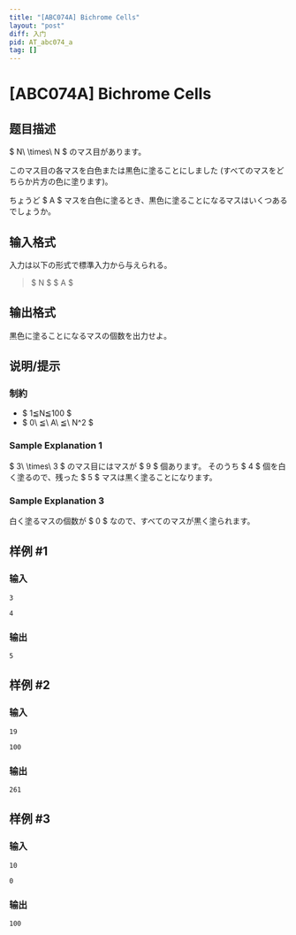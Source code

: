 ```yaml
---
title: "[ABC074A] Bichrome Cells"
layout: "post"
diff: 入门
pid: AT_abc074_a
tag: []
---
```


# [ABC074A] Bichrome Cells

## 题目描述

[problemUrl]: https://atcoder.jp/contests/abc074/tasks/abc074_a

$ N\ \times\ N $ のマス目があります。

このマス目の各マスを白色または黒色に塗ることにしました (すべてのマスをどちらか片方の色に塗ります)。

ちょうど $ A $ マスを白色に塗るとき、黒色に塗ることになるマスはいくつあるでしょうか。

## 输入格式

入力は以下の形式で標準入力から与えられる。

> $ N $ $ A $

## 输出格式

黒色に塗ることになるマスの個数を出力せよ。

## 说明/提示

### 制約

- $ 1≦N≦100 $
- $ 0\ ≦\ A\ ≦\ N^2 $

### Sample Explanation 1

$ 3\ \times\ 3 $ のマス目にはマスが $ 9 $ 個あります。 そのうち $ 4 $ 個を白く塗るので、残った $ 5 $ マスは黒く塗ることになります。

### Sample Explanation 3

白く塗るマスの個数が $ 0 $ なので、すべてのマスが黒く塗られます。

## 样例 #1

### 输入

```
3
4
```

### 输出

```
5
```

## 样例 #2

### 输入

```
19
100
```

### 输出

```
261
```

## 样例 #3

### 输入

```
10
0
```

### 输出

```
100
```

